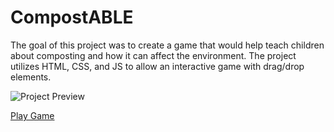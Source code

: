 # CompostABLE
The goal of this project was to create a game that would help teach children about composting and how it can affect the environment.
The project utilizes HTML, CSS, and JS to allow an interactive game with drag/drop elements. 

![Project Preview](https://media.discordapp.net/attachments/812752321867153409/1172220327988822107/image.png?ex=655f8640&is=654d1140&hm=7bfa75ce2595d9f8733b279cb6a22c3e054d7090974ea88c29601ab59a0d1b86)

[Play Game](https://csc-hackathon.vercel.app/)

